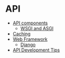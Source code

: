 # API

- [API components](./components/)
    - [WSGI and ASGI](./components/wsgi-and-asgi/)
    <!-- - [HTTP](./components/http/) -->
- [Caching](./Caching/)
- [Web Framework](./WebFramework/)
    - [Django](./WebFramework/Django/)
- [API Development Tips](./tips/)
<!-- - [API endpoints](./endpoints/)
- [API requests](./requests/)
- [API responses](./responses/)
- [API errors](./errors/)
- [API documentation](./documentation/) -->

<!-- # API components

- [Components](./components/)
- [Components documentation](./components/documentation/)

# API endpoints

- [Endpoints](./endpoints/)
- [Endpoints documentation](./endpoints/documentation/)

# API requests

- [Requests](./requests/)
- [Requests documentation](./requests/documentation/)

# API responses

- [Responses](./responses/)
- [Responses documentation](./responses/documentation/)

# API errors

- [Errors](./errors/)
- [Errors documentation](./errors/documentation/)

# API documentation

- [Documentation](./documentation/)
- [Documentation documentation](./documentation/documentation/)

####     -->
